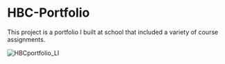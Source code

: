 
# HBC-Portfolio

This project is a portfolio I built at school that included a variety of course assignments.


![HBCportfolio_LI](https://user-images.githubusercontent.com/78624317/171365876-8d29588c-3a5e-4a6b-b8de-cfe7489ac9e1.jpg)
